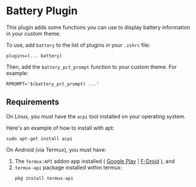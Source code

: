 # Battery Plugin

This plugin adds some functions you can use to display battery information in your custom theme.

To use, add `battery` to the list of plugins in your `.zshrc` file:

`plugins=(... battery)`

Then, add the `battery_pct_prompt` function to your custom theme. For example:

```
RPROMPT='$(battery_pct_prompt) ...'
```

## Requirements

On Linux, you must have the `acpi` tool installed on your operating system.

Here's an example of how to install with apt:
```
sudo apt-get install acpi
```
On Android (via Termux), you must have:
1. The `Termux:API` addon app installed ( [Google Play](https://play.google.com/store/apps/details?id=com.termux.api)  | [F-Droid](https://f-droid.org/packages/com.termux.api/) ), and
2. `termux-api` package installed within termux:
    ```
    pkg install termux-api
    ```

